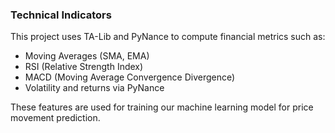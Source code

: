 ### Technical Indicators

This project uses TA-Lib and PyNance to compute financial metrics such as:

- Moving Averages (SMA, EMA)
- RSI (Relative Strength Index)
- MACD (Moving Average Convergence Divergence)
- Volatility and returns via PyNance

These features are used for training our machine learning model for price movement prediction.
